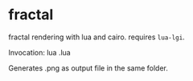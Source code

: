 fractal
=======

fractal rendering with lua and cairo.
requires `lua-lgi`.



Invocation: lua <name>.lua

Generates <name>.png as output file in the same folder.
